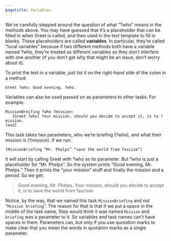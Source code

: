 ```yaml
---
pagetitle: Variables
---
```

We’ve carefully stepped around the question of what “?who” means in the methods above.  You may have guessed that it’s a placeholder that can be filled in when Greet is called, and then used in the text template to fill in blanks.  These placeholders are called **variables**.  In particular, they’re called “local variables” because if two different methods both have a variable named ?who, they’re treated as different variables so they don’t interfere with one another (if you don’t get why that might be an issue, don’t worry about it).

To print the text in a variable, just list it on the right-hand side of the colon in a method:
```step
Greet ?who: Good evening, ?who.
```
Variables can also be used passed on as parameters to other tasks.  For example:
```step
MissionBreifing ?who ?mission:
   [Greet ?who] Your mission, should you decide to accept it, is to ?mission.
[end]
```
This task takes two parameters, who we’re briefing (?who), and what their mission is (?mission).  If we run:
```step
[MissionBriefing “Mr. Phelps” “save the world from fascism”]
```
It will start by calling Greet with ?who as its parameter.  But ?who is just a placeholder for “Mr. Phelps”.   So the system prints “Good evening, Mr. Phelps.”  Then it prints the “your mission” stuff and finally the mission and a period.  So we get:

> Good evening, Mr. Phelps.  Your mission, should you decide to accept it, is to save the world from fascism.

Notice, by the way, that we named this task `MissionBriefing` and not “`Mission briefing`”.  The reason for that is that if we put a space in the middle of the task name, Step would think it was named `Mission` and `briefing` was a parameter to it.  So variables and task names can’t have spaces in them.  Parameters can, but only if you use quotation marks to make clear that you mean the words in quotation marks as a single parameter.
